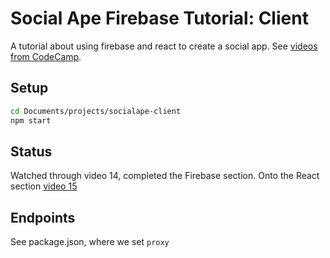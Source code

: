 # Social Ape Firebase Tutorial: Client

A tutorial about using firebase and react to create a social app. See [videos from CodeCamp](https://www.youtube.com/watch?v=-vo7cu0xP4I&list=PLMhAeHCz8S38ryyeMiBPPUnFAiWnoPvWP&index=2).

## Setup

```sh
cd Documents/projects/socialape-client
npm start
```

## Status

Watched through video 14, completed the Firebase section.
Onto the React section [video 15](https://www.youtube.com/watch?v=uu43m1SpbTA&list=PLMhAeHCz8S38ryyeMiBPPUnFAiWnoPvWP&index=15)

## Endpoints

See package.json, where we set `proxy`
